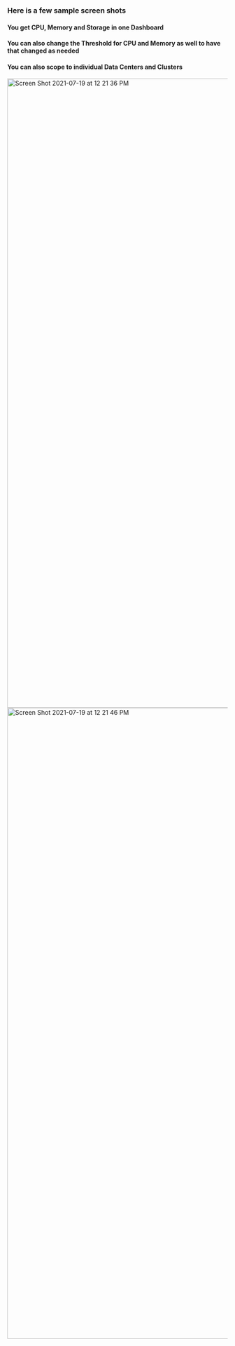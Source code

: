 ### Here is a few sample screen shots
#### You get CPU, Memory and Storage in one Dashboard
#### You can also change the Threshold for CPU and Memory as well to have that changed as needed
#### You can also scope to individual Data Centers and Clusters
<img width="1434" alt="Screen Shot 2021-07-19 at 12 21 36 PM" src="https://user-images.githubusercontent.com/53303655/126193673-96d9f0f7-5ebb-488d-92be-8cfd8d2bf7d0.png">
<img width="1438" alt="Screen Shot 2021-07-19 at 12 21 46 PM" src="https://user-images.githubusercontent.com/53303655/126193685-c94f5306-12b8-4b5e-83d6-6e866564582f.png">
